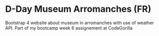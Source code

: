 # D-Day Museum Arromanches (FR)
Bootstrap 4 website about museum in arromanches with use of weather API. Part of my bootcamp week 6 assignement at CodeGorilla
